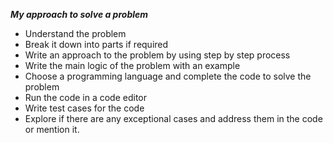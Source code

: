 ***My approach to solve a problem***

* Understand the problem
* Break it down into parts if required
* Write an approach to the problem by using step by step process
* Write the main logic of the problem with an example
* Choose a programming language and complete the code to solve the problem
* Run the code in a code editor
* Write test cases for the code
* Explore if there are any exceptional cases and address them in the code or mention it.

